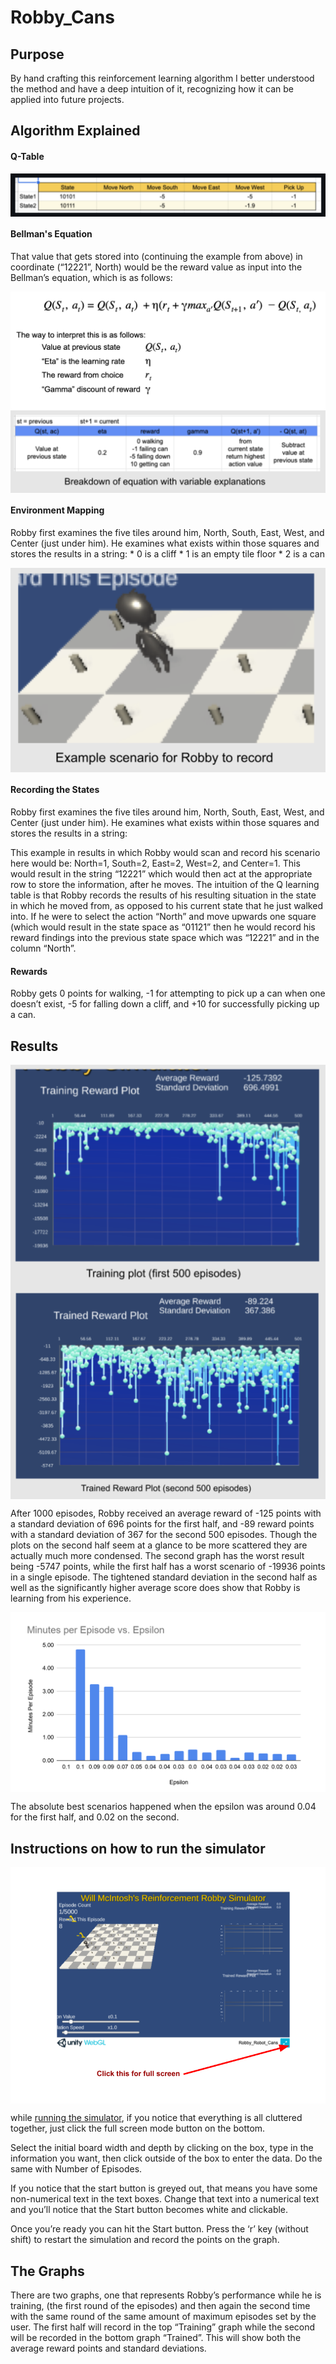 # Robby_Cans

## Purpose

By hand crafting this reinforcement learning algorithm I better understood the method and have a deep intuition of it, recognizing how it can be applied into future projects.

## Algorithm Explained

#### Q-Table

<img src="https://github.com/williammcintosh/Robby_Cans/blob/main/images/Qtable_columns_rows.png" alt="image" style="display:block;">

#### Bellman's Equation

That value that gets stored into (continuing the example from above) in coordinate (“12221”, North) would be the reward value as input into the Bellman’s equation, which is as follows:

<img src="https://github.com/williammcintosh/Robby_Cans/blob/main/images/Bellmans_equation.png?raw=true" alt="image" style="display:block;">

<img src="https://github.com/williammcintosh/Robby_Cans/blob/main/images/Robby_values.png?raw=true" alt="image" style="display:block;">

#### Environment Mapping

Robby first examines the five tiles around him, North, South, East, West, and Center (just under him).
He examines what exists within those squares and stores the results in a string:
    *   0 is a cliff
    *   1 is an empty tile floor
    *   2 is a can

<img src="https://github.com/williammcintosh/Robby_Cans/blob/main/images/Robby_mapping.png?raw=true" alt="image" style="display:block;">

#### Recording the States

Robby first examines the five tiles around him, North, South, East, West, and Center (just under him). He examines what exists within those squares and stores the results in a string:

This example in  results in which Robby would scan and record his scenario here would be: North=1, South=2, East=2, West=2, and Center=1. This would result in the string “12221” which would then act at the appropriate row to store the information, after he moves.
The intuition of the Q learning table is that Robby records the results of his resulting situation in the state in which he moved from, as opposed to his current state that he just walked into. If he were to select the action “North” and move upwards one square (which would result in the state space as “01121” then he would record his reward findings into the previous state space which was “12221” and in the column “North”.

#### Rewards

Robby gets 0 points for walking, -1 for attempting to pick up a can when one doesn’t exist, -5 for falling down a cliff, and +10 for successfully picking up a can.

## Results

<img src="https://github.com/williammcintosh/Robby_Cans/blob/main/images/Robby_plot_first.png?raw=true" alt="image" style="display:block;">

<img src="https://github.com/williammcintosh/Robby_Cans/blob/main/images/Robby_plot_second.png?raw=true" alt="image" style="display:block;">


After 1000 episodes, Robby received an average reward of -125 points with a standard deviation of 696 points for the first half, and -89 reward points with a standard deviation of 367 for the second 500 episodes. Though the plots on the second half seem at a glance to be more scattered they are actually much more condensed. The second graph has the worst result being -5747 points, while the first half has a worst scenario of -19936 points in a single episode. The tightened standard deviation in the second half as well as the significantly higher average score does show that Robby is learning from his experience.

<img src="https://github.com/williammcintosh/Robby_Cans/blob/main/images/Minutes_per_episode.png?raw=true" alt="image" style="display:block;">

The absolute best scenarios happened when the epsilon was around 0.04 for the first half, and 0.02 on the second.

## Instructions on how to run the simulator

<img src="https://raw.githubusercontent.com/williammcintosh/Robby_Cans/main/images/Robby_enlarge_button.png" alt="image" style="display:block;">

while [running the simulator](https://bridgeworxgames.com/Robby_Cans/), if you notice that everything is all cluttered together, just click the full screen mode button on the bottom.

Select the initial board width and depth by clicking on the box, type in the information you want, then click outside of the box to enter the data. Do the same with Number of Episodes.

If you notice that the start button is greyed out, that means you have some non-numerical text in the text boxes. Change that text into a numerical text and you’ll notice that the Start button becomes white and clickable.

Once you’re ready you can hit the Start button. Press the ‘r’ key (without shift) to restart the simulation and record the points on the graph.

## The Graphs
There are two graphs, one that represents Robby’s performance while he is training, (the first round of the episodes) and then again the second time with the same round of the same amount of maximum episodes set by the user. The first half will record in the top “Training” graph while the second will be recorded in the bottom graph “Trained”. This will show both the average reward points and standard deviations.


